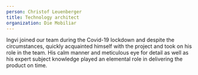 ```yaml
---
person: Christof Leuenberger
title: Technology architect
organization: Die Mobiliar
---
```

Ingvi joined our team during the Covid-19 lockdown and despite the circumstances, quickly acquainted himself with the project and took on his role in the team. His calm manner and meticulous eye for detail as well as his expert subject knowledge played an elemental role in delivering the product on time.
